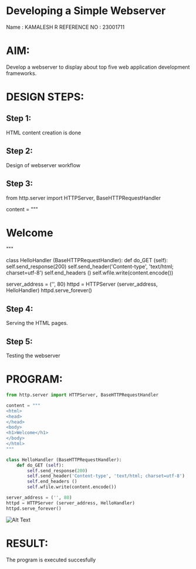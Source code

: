 # Developing a Simple Webserver
Name : KAMALESH R
REFERENCE NO : 23001711

# AIM:

Develop a webserver to display about top five web application development frameworks.

# DESIGN STEPS:

## Step 1:

HTML content creation is done

## Step 2:

Design of webserver workflow

## Step 3:

from http.server import HTTPServer, BaseHTTPRequestHandler

content = """
<html>
<head>
</head>
<body>
<h1>Welcome</h1>
</body>
</html>
"""

class HelloHandler (BaseHTTPRequestHandler):
    def do_GET (self):
        self.send_response(200)
        self.send_header('Content-type', 'text/html; charset=utf-8')
        self.end_headers ()
        self.wfile.write(content.encode())

server_address = ('', 80)
httpd = HTTPServer (server_address, HelloHandler)
httpd.serve_forever()

## Step 4:

Serving the HTML pages.

## Step 5:

Testing the webserver
# PROGRAM:
```python
from http.server import HTTPServer, BaseHTTPRequestHandler

content = """
<html>
<head>
</head>
<body>
<h1>Welcome</h1>
</body>
</html>
"""

class HelloHandler (BaseHTTPRequestHandler):
    def do_GET (self):
        self.send_response(200)
        self.send_header('Content-type', 'text/html; charset=utf-8')
        self.end_headers ()
        self.wfile.write(content.encode())

server_address = ('', 80)
httpd = HTTPServer (server_address, HelloHandler)
httpd.serve_forever()
```
![Alt Text](images/webserver1.png)
# RESULT:

The program is executed succesfully
